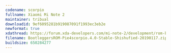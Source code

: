 ```yaml
---
codename: scorpio
fullname: Xiaomi Mi Note 2
maintainer: tribual
downloadid: 9ef6095281b919087091f1993ec3eb2e
newformat: true
xdathread: https://forum.xda-developers.com/mi-note-2/development/rom-bootleggers-t3875691
filename: BootleggersROM-Pie4scorpio.4.0-Stable-Shishufied-20190117.zip
buildsize: 650284277
---
```

